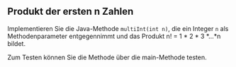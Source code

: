 ## Produkt der ersten n Zahlen

Implementieren Sie die Java-Methode `multiInt(int n)`, die ein Integer `n` als Methodenparameter entgegennimmt und das Produkt n! = 1 * 2 * 3 *…*n bildet.


Zum Testen können Sie die Methode über die main-Methode testen.